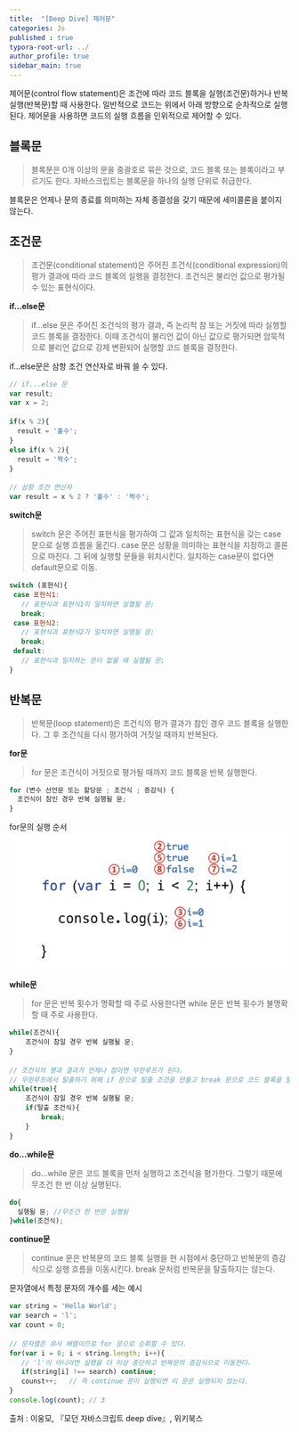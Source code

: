 ```yaml
---
title:  "[Deep Dive] 제어문"
categories: Js
published : true
typora-root-url: ../
author_profile: true
sidebar_main: true
---
```

제어문(control flow statement)은 조건에 따라 코드 블록을 실행(조건문)하거나 반복 실행(반복문)할 때 사용한다. 일반적으로 코드는 위에서 아래 방향으로 순차적으로 실행된다. 제어문을 사용하면 코드의 실행 흐름을 인위적으로 제어할 수 있다. 

## 블록문
> 블록문은 0개 이상의 문을 중괄호로 묶은 것으로, 코드 블록 또는 블록이라고 부르기도 한다. 자바스크립트는 블록문을 하나의 실행 단위로 취급한다. 

블록문은 언제나 문의 종료를 의미하는 자체 종결성을 갖기 때문에 세미콜론을 붙이지 않는다.

## 조건문
> 조건문(conditional statement)은 주어진 조건식(conditional expression)의 평가 결과에 따라 코드 블록의 실행을 결정한다. 조건식은 불리언 값으로 평가될 수 있는 표현식이다.

**if...else문**
> if...else 문은 주어진 조건식의 평가 결과, 즉 논리적 참 또는 거짓에 따라 실행할 코드 블록을 결정한다.
이때 조건식이 불리언 값이 아닌 값으로 평가되면 암묵적으로 불리언 값으로 강제 변환되어 실행할 코드 블록을 결정한다.

if...else문은 삼항 조건 연산자로 바꿔 쓸 수 있다.
```javascript
// if...else 문
var result;
var x = 2;

if(x % 2){
  result = '홀수';
}
else if(x % 2){
  result = '짝수';
}

// 삼항 조건 연산자
var result = x % 2 ? '홀수' : '짝수';
 ```

 **switch문**
 >switch 문은 주어진 표현식을 평가하여 그 값과 일치하는 표현식을 갖는 case 문으로 실행 흐름을 옮긴다. case 문은 상황을 의미하는 표현식을 지정하고 콜론으로 마친다. 그 뒤에 실행할 문들을 위치시킨다.
 일치하는 case문이 없다면 default문으로 이동.
 
 ```javascript
switch (표현식){
  case 포현식1:
    // 표현식과 표현식1이 일치하면 실핼될 문;
    break;
  case 표현식2:
    // 표현식과 표현식2가 일치하면 실행될 문;
    break;
  default:
    // 표현식과 일치하는 문이 없을 때 실핼될 문;
}
 ```

## 반복문
> 반복문(loop statement)은 조건식의 평가 결과가 참인 경우 코드 블록을 실행한다. 그 후 조건식을 다시 평가하여 거짓일 때까지 반복된다.

**for문**
> for 문은 조건식이 거짓으로 평가될 때까지 코드 블록을 반복 실행한다.

```javascript
for (변수 선언문 또는 할당문 ; 조건식 ; 증감식) {
  조건식이 참인 경우 반복 실행될 문;
}
 ```
for문의 실행 순서
<img src="/images/2023-10-15-Control/for.png" alt="for문의 실행 순서" />

**while문**
> for 문은 반복 횟수가 명확할 때 주로 사용한다면 while 문은 반복 횟수가 불명확할 때 주로 사용한다.

```javascript
while(조건식){
	조건식이 참일 경우 반복 실행될 문;
}

// 조건식의 평과 결과가 언제나 참이면 무한루프가 된다.
// 무한루프에서 탈출하기 위해 if 문으로 탈출 조건을 만들고 break 문으로 코드 블록을 탈출한다.
while(true){
  	조건식이 참일 경우 반복 실행될 문;
	if(탈출 조건식){
     	break; 
    }
}
 ```

 **do...while문**
 > do...while 문은 코드 블록을 먼저 실행하고 조건식을 평가한다. 그렇기 때문에 무조건 한 번 이상 실행된다.

```javascript
do{
  실행될 문; //무조건 한 번은 실행됨
}while(조건식);
 ```

 **continue문**
 > continue 문은 반복문의 코드 블록 실행을 현 시점에서 중단하고 반복문의 증감식으로 실행 흐름을 이동시킨다. break 문처럼 반복문을 탈출하지는 않는다.

 문자열에서 특정 문자의 개수를 세는 예시
 ```javascript
var string = 'Hello World';
var search = 'l';
var count = 0;

// 문자열은 유사 배열이므로 for 문으로 순회할 수 있다.
for(var i = 0; i < string.length; i++){
  	// 'l'이 아니라면 실행을 더 이상 중단하고 반복문의 증감식으로 이동한다.
	if(string[i] !== search) continue;
  	counst++;  	// 즉 continue 문이 실행되면 이 문은 실행되지 않는다.
}
console.log(count); // 3
 ```

 출처 : 이웅모, 『모던 자바스크립트 deep dive』, 위키북스